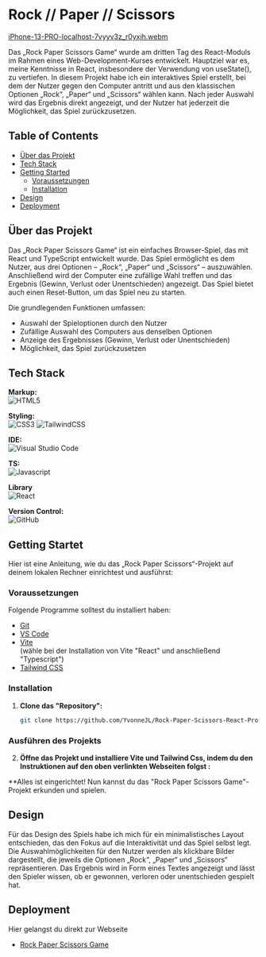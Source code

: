# Rock // Paper // Scissors

[iPhone-13-PRO-localhost-7vyyv3z_r0yxjh.webm](https://github.com/user-attachments/assets/4072cd11-7b82-4ab2-bf3b-0a0b048bee6e)


Das „Rock Paper Scissors Game“ wurde am dritten Tag des React-Moduls im Rahmen eines Web-Development-Kurses entwickelt. Hauptziel war es, meine Kenntnisse in React, insbesondere der Verwendung von useState(), zu vertiefen. In diesem Projekt habe ich ein interaktives Spiel erstellt, bei dem der Nutzer gegen den Computer antritt und aus den klassischen Optionen „Rock“, „Paper“ und „Scissors“ wählen kann. Nach jeder Auswahl wird das Ergebnis direkt angezeigt, und der Nutzer hat jederzeit die Möglichkeit, das Spiel zurückzusetzen.

## Table of Contents 

- [Über das Projekt](#über-das-projekt)
- [Tech Stack](#tech-stack)
- [Getting Started](#getting-started)
  - [Voraussetzungen](#voraussetzungen)
  - [Installation](#installation)
- [Design](#design)
- [Deployment](#deployment)

## Über das Projekt

Das „Rock Paper Scissors Game“ ist ein einfaches Browser-Spiel, das mit React und TypeScript entwickelt wurde. Das Spiel ermöglicht es dem Nutzer, aus drei Optionen – „Rock“, „Paper“ und „Scissors“ – auszuwählen. Anschließend wird der Computer eine zufällige Wahl treffen und das Ergebnis (Gewinn, Verlust oder Unentschieden) angezeigt. Das Spiel bietet auch einen Reset-Button, um das Spiel neu zu starten.

Die grundlegenden Funktionen umfassen:

* Auswahl der Spieloptionen durch den Nutzer
* Zufällige Auswahl des Computers aus denselben Optionen
* Anzeige des Ergebnisses (Gewinn, Verlust oder Unentschieden)
* Möglichkeit, das Spiel zurückzusetzen

## Tech Stack
  
**Markup:**  
![HTML5](https://img.shields.io/badge/html5-%23E34F26.svg?style=for-the-badge&logo=html5&logoColor=white)  

**Styling:**<br/>
![CSS3](https://img.shields.io/badge/css3-%231572B6.svg?style=for-the-badge&logo=css3&logoColor=white)
![TailwindCSS](https://img.shields.io/badge/tailwindcss-%2338B2AC.svg?style=for-the-badge&logo=tailwind-css&logoColor=white)  

**IDE:**  
![Visual Studio Code](https://img.shields.io/badge/Visual%20Studio%20Code-0078d7.svg?style=for-the-badge&logo=visual-studio-code&logoColor=white)  

**TS:**<br/>
![Javascript](https://shields.io/badge/TypeScript-3178C6?logo=TypeScript&logoColor=FFF&style=flat-square)


**Library**<br/>
![React](https://img.shields.io/badge/React-61DAFB?logo=React&logoColor=black&style=flat-square)


**Version Control:**  
![GitHub](https://img.shields.io/badge/github-%23121011.svg?style=for-the-badge&logo=github&logoColor=white)  


## Getting Startet

Hier ist eine Anleitung, wie du das „Rock Paper Scissors“-Projekt auf deinem lokalen Rechner einrichtest und ausführst:


### Voraussetzungen

Folgende Programme solltest du installiert haben:

- [Git](https://git-scm.com/)
- [VS Code](https://code.visualstudio.com/download)
- [Vite](https://v5.vite.dev/guide/)<br/>
(wähle bei der Installation von Vite "React" und anschließend "Typescript")
- [Tailwind CSS](https://tailwindcss.com/docs/installation/using-vite)

### Installation

1. **Clone das "Repository":**
   ```bash
   git clone https://github.com/YvonneJL/Rock-Paper-Scissors-React-Project
   ```

### Ausführen des Projekts

2. **Öffne das Projekt und installiere Vite und Tailwind Css, indem du den Instruktionen auf den oben verlinkten Webseiten folgst :**
 
**Alles ist eingerichtet! Nun kannst du das "Rock Paper Scissors Game"-Projekt erkunden und spielen.

## Design

Für das Design des Spiels habe ich mich für ein minimalistisches Layout entschieden, das den Fokus auf die Interaktivität und das Spiel selbst legt. Die Auswahlmöglichkeiten für den Nutzer werden als klickbare Bilder dargestellt, die jeweils die Optionen „Rock“, „Paper“ und „Scissors“ repräsentieren. Das Ergebnis wird in Form eines Textes angezeigt und lässt den Spieler wissen, ob er gewonnen, verloren oder unentschieden gespielt hat.


## Deployment

Hier gelangst du direkt zur Webseite
- [Rock Paper Scissors Game](https://rock-paper-scissors-react-project.vercel.app/)

